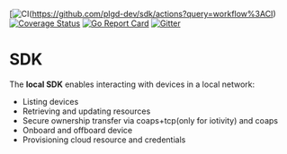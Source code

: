 [![CI](https://github.com/plgd-dev/sdk/workflows/CI/badge.svg)(https://github.com/plgd-dev/sdk/actions?query=workflow%3ACI)
[![Coverage Status](https://codecov.io/gh/plgd-dev/sdk/branch/master/graph/badge.svg)](https://codecov.io/gh/plgd-dev/sdk)
[![Go Report Card](https://goreportcard.com/badge/plgd-dev/sdk)](https://goreportcard.com/report/plgd-dev/sdk)
[![Gitter](https://badges.gitter.im/ocfcloud/Lobby.svg)](https://gitter.im/ocfcloud/Lobby?utm_source=badge&utm_medium=badge&utm_campaign=pr-badge)

# SDK

The **local SDK** enables interacting with devices in a local network:
- Listing devices 
- Retrieving and updating resources
- Secure ownership transfer via coaps+tcp(only for iotivity) and coaps
- Onboard and offboard device
- Provisioning cloud resource and credentials
